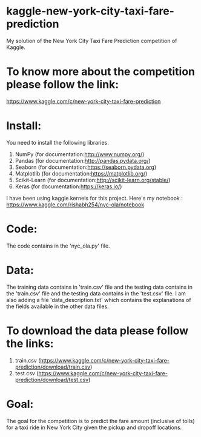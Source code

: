 # kaggle-new-york-city-taxi-fare-prediction
My solution of the New York City Taxi Fare Prediction competition of Kaggle.

# To know more about the competition please follow the link: 
https://www.kaggle.com/c/new-york-city-taxi-fare-prediction

# Install:

You need to install the following libraries.
1. NumPy (for documentation:http://www.numpy.org/)
2. Pandas (for documentation:http://pandas.pydata.org/)
3. Seaborn (for documentation:https://seaborn.pydata.org)
4. Matplotlib (for documentation:https://matplotlib.org/)
5. Scikit-Learn (for documentation:http://scikit-learn.org/stable/)
6. Keras (for documentation:https://keras.io/)

I have been using kaggle kernels for this project. 
Here's my notebook : https://www.kaggle.com/rishabh254/nyc-ola/notebook

# Code:
The code contains in the 'nyc_ola.py' file.

# Data:
The training data contains in 'train.csv' file and the testing data contains in the 'train.csv' file and the testing data contains in the 'test.csv' file. I am also adding a file 'data_description.txt' which contains the explanations of the fields available in the other data files.

# To download the data please follow the links:
1. train.csv (https://www.kaggle.com/c/new-york-city-taxi-fare-prediction/download/train.csv)
2. test.csv (https://www.kaggle.com/c/new-york-city-taxi-fare-prediction/download/test.csv)

# Goal:
The goal for the competition is to predict the fare amount (inclusive of tolls) for a taxi ride in New York City given the pickup and dropoff locations.
